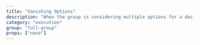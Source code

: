 ```yaml
---
title: "Vanishing Options"
description: "When the group is considering multiple options for a decision, strategically remove one (or several, or all of them), and prompt the group to make a choice under those new conditions. Can be repeated several times."
category: "execution"
group: "full-group"
props: ["none"]
---
```

